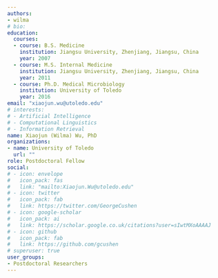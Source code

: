 ```yaml
---
authors:
- wilma
# bio: 
education:
  courses:
  - course: B.S. Medicine
    institution: Jiangsu University, Zhenjiang, Jiangsu, China
    year: 2007
  - course: M.S. Internal Medicine
    institution: Jiangsu University, Zhenjiang, Jiangsu, China
    year: 2011
  - course: Ph.D. Medical Microbiology 
    institution: University of Toledo
    year: 2016
email: "xiaojun.wu@utoledo.edu"
# interests:
# - Artificial Intelligence
# - Computational Linguistics
# - Information Retrieval
name: Xiaojun (Wilma) Wu, PhD
organizations:
- name: University of Toledo
  url: ""
role: Postdoctoral Fellow
social:
# - icon: envelope
#   icon_pack: fas
#   link: "mailto:Xiaojun.Wu@utoledo.edu"
# - icon: twitter
#   icon_pack: fab
#   link: https://twitter.com/GeorgeCushen
# - icon: google-scholar
#   icon_pack: ai
#   link: https://scholar.google.co.uk/citations?user=sIwtMXoAAAAJ
# - icon: github
#   icon_pack: fab
#   link: https://github.com/gcushen
# superuser: true
user_groups:
- Postdoctoral Researchers
---
```


